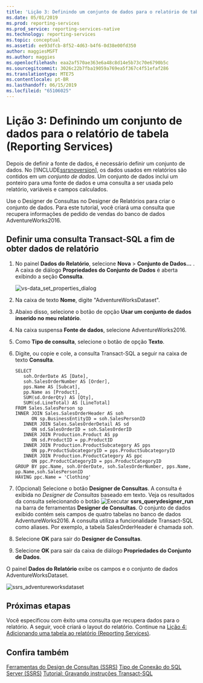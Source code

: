 ```yaml
---
title: 'Lição 3: Definindo um conjunto de dados para o relatório de tabela (Reporting Services) | Microsoft Docs'
ms.date: 05/01/2019
ms.prod: reporting-services
ms.prod_service: reporting-services-native
ms.technology: reporting-services
ms.topic: conceptual
ms.assetid: ee93dfcb-8f52-4d63-b4f6-0d38e00fd350
author: maggiesMSFT
ms.author: maggies
ms.openlocfilehash: eaa2af570ae363e6a48c8d14e5b73c70e6790b5c
ms.sourcegitcommit: 3026c22b7fba19059a769ea5f367c4f51efaf286
ms.translationtype: MTE75
ms.contentlocale: pt-BR
ms.lasthandoff: 06/15/2019
ms.locfileid: "65106025"
---
```

# <a name="lesson-3-defining-a-dataset-for-the-table-report-reporting-services"></a>Lição 3: Definindo um conjunto de dados para o relatório de tabela (Reporting Services)

Depois de definir a fonte de dados, é necessário definir um conjunto de dados. No [!INCLUDE[ssrsnoversion](../includes/ssrsnoversion-md.md)], os dados usados em relatórios são contidos em um *conjunto de dados*. Um conjunto de dados inclui um ponteiro para uma fonte de dados e uma consulta a ser usada pelo relatório, variáveis e campos calculados.

Use o Designer de Consultas no Designer de Relatórios para criar o conjunto de dados. Para este tutorial, você criará uma consulta que recupera informações de pedido de vendas do banco de dados AdventureWorks2016.

## <a name="define-a-transact-sql-query-for-report-data"></a>Definir uma consulta Transact-SQL a fim de obter dados de relatório  

1. No painel **Dados do Relatório**, selecione **Nova** > **Conjunto de Dados...** . A caixa de diálogo **Propriedades do Conjunto de Dados** é aberta exibindo a seção **Consulta**.

    ![vs-data_set_properties_dialog](media/lesson-3-defining-a-dataset-for-the-table-report-reporting-services/vs-dataset-properties-dialog.png)

2. Na caixa de texto **Nome**, digite "AdventureWorksDataset".

3. Abaixo disso, selecione o botão de opção **Usar um conjunto de dados inserido no meu relatório**.

4. Na caixa suspensa **Fonte de dados**, selecione AdventureWorks2016.

5. Como **Tipo de consulta**, selecione o botão de opção **Texto**.

6. Digite, ou copie e cole, a consulta Transact-SQL a seguir na caixa de texto **Consulta**.

    ```T-SQL
    SELECT
       soh.OrderDate AS [Date],
       soh.SalesOrderNumber AS [Order],
       pps.Name AS [Subcat],
       pp.Name as [Product],
       SUM(sd.OrderQty) AS [Qty],
       SUM(sd.LineTotal) AS [LineTotal]
    FROM Sales.SalesPerson sp
    INNER JOIN Sales.SalesOrderHeader AS soh
          ON sp.BusinessEntityID = soh.SalesPersonID
       INNER JOIN Sales.SalesOrderDetail AS sd
          ON sd.SalesOrderID = soh.SalesOrderID
       INNER JOIN Production.Product AS pp
          ON sd.ProductID = pp.ProductID
       INNER JOIN Production.ProductSubcategory AS pps
          ON pp.ProductSubcategoryID = pps.ProductSubcategoryID
       INNER JOIN Production.ProductCategory AS ppc
          ON ppc.ProductCategoryID = pps.ProductCategoryID
    GROUP BY ppc.Name, soh.OrderDate, soh.SalesOrderNumber, pps.Name, pp.Name,soh.SalesPersonID  
    HAVING ppc.Name = 'Clothing'
    ```

7. (Opcional) Selecione o botão **Designer de Consultas**. A consulta é exibida no *Designer de Consultas* baseado em texto. Veja os resultados da consulta selecionando o botão ![Executar](media/ssrs-querydesigner-run.png) **ssrs_querydesigner_run** na barra de ferramentas **Designer de Consultas**. O conjunto de dados exibido contém seis campos de quatro tabelas no banco de dados AdventureWorks2016. A consulta utiliza a funcionalidade Transact-SQL como aliases. Por exemplo, a tabela SalesOrderHeader é chamada *soh*.

8. Selecione **OK** para sair do **Designer de Consultas**.

9. Selecione **OK** para sair da caixa de diálogo **Propriedades do Conjunto de Dados**.

O painel **Dados do Relatório** exibe os campos e o conjunto de dados AdventureWorksDataset.

   ![ssrs_adventureworksdataset](media/ssrs-adventureworksdataset.png)

## <a name="next-steps"></a>Próximas etapas

Você especificou com êxito uma consulta que recupera dados para o relatório. A seguir, você criará o layout do relatório. Continue na [Lição 4: Adicionando uma tabela ao relatório &#40;Reporting Services&#41;](lesson-4-adding-a-table-to-the-report-reporting-services.md).

## <a name="see-also"></a>Confira também

[Ferramentas do Design de Consultas &#40;SSRS&#41;](../reporting-services/report-data/query-design-tools-ssrs.md)
[Tipo de Conexão do SQL Server &#40;SSRS&#41;](../reporting-services/report-data/sql-server-connection-type-ssrs.md)
[Tutorial: Gravando instruções Transact-SQL](../t-sql/tutorial-writing-transact-sql-statements.md)
